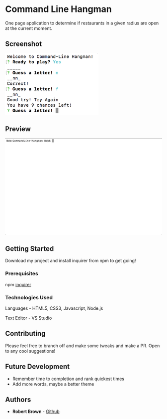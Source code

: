 # Command Line Hangman

One page application to determine if restaurants in a given radius are open at the current moment.

## Screenshot

<img src="screenshot.png" width="300">

## Preview

<img src="preview.gif" width="700"/>

## Getting Started

Download my project and install inquirer from npm to get going!

### Prerequisites

npm [inquirer](https://www.npmjs.com/package/inquirer)

### Technologies Used

Languages - HTML5, CSS3, Javascript, Node.js

Text Editor - VS Studio

## Contributing

Please feel free to branch off and make some tweaks and make a PR. Open to any cool suggestions!

## Future Development

* Remember time to completion and rank quickest times
* Add more words, maybe a better theme

## Authors

* **Robert Brown** - [Github](https://github.com/robertbernardbrown)
